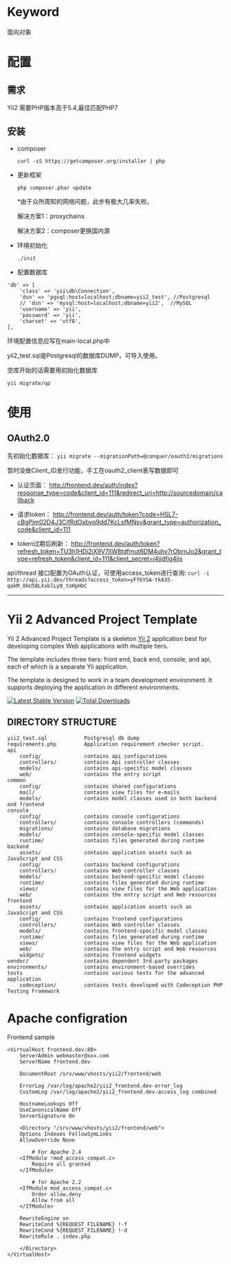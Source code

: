 Keyword
===============================
面向对象


配置
===============================

需求
-------------------------------
Yii2 需要PHP版本高于5.4,最佳匹配PHP7

安装
-------------------------------
- composer

  `curl -sS https://getcomposer.org/installer | php`


- 更新框架

  `php composer.phar update`

  *由于众所周知的网络问题，此步有极大几率失败。

  解决方案1：proxychains

  解决方案2：composer更换国内源



- 环境初始化

  `./init`



- 配置数据库

```
'db' => [
    'class' => 'yii\db\Connection',
    'dsn' => 'pgsql:host=localhost;dbname=yii2_test', //Postgresql
    // 'dsn' => 'mysql:host=localhost;dbname=yii2',  //MySQL
    'username' => 'yii',
    'password' => 'yii',
    'charset' => 'utf8',
],
```
环境配置信息应写在main-local.php中

yii2_test.sql是Postgresql的数据库DUMP，可导入使用。

空库开始的话需要用初始化数据库

`yii migrate/up`


使用
===============================

OAuth2.0
-------------------------------

先初始化数据库：
`yii migrate --migrationPath=@conquer/oauth2/migrations`

暂时没做Client_ID发行功能，手工在oauth2_client表写数据即可

* 认证页面：
http://frontend.dev/auth/index?response_type=code&client_id=111&redirect_uri=http://sourcedomain/callback

* 请求token：
http://frontend.dev/auth/token?code=HSL7-cBgPjm02D4J3CifRdOxbyq9dd7KcLsfMNsv&grant_type=authorization_code&client_id=111

* token过期后刷新：
http://frontend.dev/auth/token?refresh_token=TU3h1HDj2iX9V7lIW8tdfmut6DM4uhv7rObrnJo2&grant_type=refresh_token&client_id=111&client_secret=j4jjdfjg4ijs

api/thread 接口配置为OAuth认证，可使用access_token进行查询:
`curl -i http://api.yii.dev/threads?access_token=yFf6YSA-tkA35-qakM_8kU5BLXxblLy0_toHpHbC`

-------------------------------

Yii 2 Advanced Project Template
===============================

Yii 2 Advanced Project Template is a skeleton [Yii 2](http://www.yiiframework.com/) application best for
developing complex Web applications with multiple tiers.

The template includes three tiers: front end, back end, console, and api, each of which
is a separate Yii application.

The template is designed to work in a team development environment. It supports
deploying the application in different environments.

[![Latest Stable Version](https://poser.pugx.org/yiisoft/yii2-app-advanced/v/stable.png)](https://packagist.org/packages/yiisoft/yii2-app-advanced)
[![Total Downloads](https://poser.pugx.org/yiisoft/yii2-app-advanced/downloads.png)](https://packagist.org/packages/yiisoft/yii2-app-advanced)

DIRECTORY STRUCTURE
-------------------

```
yii2_test.sql            Postgresql db dump
requirements.php         Application requirement checker script.
api
    config/              contains api configurations
    controllers/         contains Api controller classes
    models/              contains api-specific model classes
    web/                 contains the entry script
common
    config/              contains shared configurations
    mail/                contains view files for e-mails
    models/              contains model classes used in both backend and frontend
console
    config/              contains console configurations
    controllers/         contains console controllers (commands)
    migrations/          contains database migrations
    models/              contains console-specific model classes
    runtime/             contains files generated during runtime
backend
    assets/              contains application assets such as JavaScript and CSS
    config/              contains backend configurations
    controllers/         contains Web controller classes
    models/              contains backend-specific model classes
    runtime/             contains files generated during runtime
    views/               contains view files for the Web application
    web/                 contains the entry script and Web resources
frontend
    assets/              contains application assets such as JavaScript and CSS
    config/              contains frontend configurations
    controllers/         contains Web controller classes
    models/              contains frontend-specific model classes
    runtime/             contains files generated during runtime
    views/               contains view files for the Web application
    web/                 contains the entry script and Web resources
    widgets/             contains frontend widgets
vendor/                  contains dependent 3rd-party packages
environments/            contains environment-based overrides
tests                    contains various tests for the advanced application
    codeception/         contains tests developed with Codeception PHP Testing Framework
```

Apache configration
===============================

Frontend sample
```
<VirtualHost frontend.dev:80>
    ServerAdmin webmaster@xxx.com
    ServerName frontend.dev

    DocumentRoot /srv/www/vhosts/yii2/frontend/web

    ErrorLog /var/log/apache2/yii2_frontend.dev-error_log
    CustomLog /var/log/apache2/yii2_frontend.dev-access_log combined

    HostnameLookups Off
    UseCanonicalName Off
    ServerSignature On

    <Directory "/srv/www/vhosts/yii2/frontend/web">
	Options Indexes FollowSymLinks
	AllowOverride None

        # For Apache 2.4
	<IfModule !mod_access_compat.c>
	    Require all granted
	</IfModule>

        # for Apache 2.2
	<IfModule mod_access_compat.c>
	    Order allow,deny
	    Allow from all
	</IfModule>

	RewriteEngine on
	RewriteCond %{REQUEST_FILENAME} !-f
	RewriteCond %{REQUEST_FILENAME} !-d
	RewriteRule . index.php

    </Directory>
</VirtualHost>
```